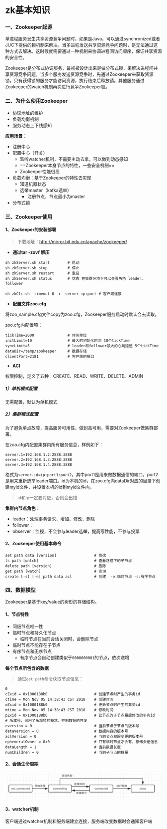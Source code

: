 # zk基本知识

### 一、Zookeeper起源
单进程服务发生共享资源竞争问题时，如果是Java，可以通过synchronized或者JUC下提供的锁机制来解决。当多进程发送共享资源竞争问题时，是无法通过这种方式去解决。这时候就需要通过一种机制来协调进程间访问顺序，保证共享资源的安全性。

Zookeeper是分布式协调服务，最初被设计出来是做分布式锁，来解决进程间共享资源竞争问题。当多个服务发送资源竞争时，先通过Zookeeper来获取资源锁，只有获得锁的服务才能访问资源，执行结束后释放锁。其他服务通过Zookeeper的watch机制再次进行竞争Zookeeper锁。

### 二、为什么使用Zookeeper
* 协议地址的维护
* 负载均衡机制
* 服务动态上下线感知

**应用场景：**
* 注册中心
* 配置中心（开关）
    * 监听watcher机制，不需要主动去拿，可以做到动态感知
    * ==Zookeeper本身节点的特性，一些安全机制==
    * Zookeeper性能很高
* 负载均衡：基于Zookeeper的特性去实现
    * 知道机器状态
    * 选举master（kafka选举）
        * 注册节点，节点最小为master
* 分布式锁

### 三、Zookeeper使用

#### 1、Zookeeper的安装部署

> 下载地址：http://mirror.bit.edu.cn/apache/zookeeper/

* **通过tar -zxvf 解压**

```shell
sh zkServer.sh start        # 启动
sh zkServer.sh stop         # 停止
sh zkServer.sh restart      # 重启
sh zkServer.sh status       # 状态 在集群环境下可以查看角色 leader、follower

sh zkCli.sh -timeout 0 -r -server ip:port # 客户端连接
```

* **配置文件zoo.cfg**

将zoo_sample.cfg文件copy为zoo.cfg，Zookeeper服务启动时默认会去读取。

zoo.cfg内配置项：
```properties
tickTime=2000               # 时间单位
initLimit=10                # 最大的初始化时间 10个tickTime
syncLimit=5                 # leader和follower最大的心跳延迟 5个tickTime
dataDir=/temp/zookeeper     # 数据存储
clientPort=2181             # 客户端的接口
```

* **ACl**

权限控制，定义了五种：CREATE、READ、WRITE、DELETE、ADMIN


##### 1）单机模式配置
无需配置，默认为单机模式

##### 2）集群模式配置
为了避免单点故障，提高服务可用性，做到高可用，需要对Zookeeper做集群部署。

在zoo.cfg内配置集群内所有服务信息，样例如下：
```
server.1=192.168.1.2:2888:3888
server.2=192.168.1.3:2888:3888
server.3=192.168.1.4:2888:3888
```

格式为`server.id=ip:port1:port2`，其中port1是用来做数据通信的端口，port2是用来重新选举leader端口。id为本机的id，在zoo.cfg内dataDir对应的目录下创建myid文件，并设置本机的id到myid文件内。

> id和ip一定要对应，否则会出错

**集群内节点角色：**
* leader：处理事务请求，增加、修改、删除
* follower：
* observer：监视，不会参与leader选举，提高写性能，不参与投票



#### 2、Zookeeper使用基本命令

```shell
set path data [version]                 # 修改
ls path [watch]                         # 查看路径下的子节点
delete path [version]                   # 删除
get path [watch]                        # 查询
create [-s] [-e] path data acl          # 创建  -e:临时节点 -s:有序节点
```

### 四、数据模型
Zookeeper是基于key/value的树形的存储结构。

#### 1、节点特性
* 同级节点唯一性
* 临时节点和持久化节点
    * 临时节点在当前会话关闭时，会删除节点
* 临时节点不能存在子节点
* 有序节点和无序节点
    * 有序节点会自动创建类似于`0000000001`的节点，依次递增


**每个节点所包含的数据** 

> 通过`get path`命令获取节点信息：

```
0
cZxid = 0x1000188b0                     # 创建节点时产生的事务id
ctime = Mon Nov 05 14:38:43 CST 2018    # 创建时间
mZxid = 0x1000188b0                     # 更新节点时产生的事务id
mtime = Mon Nov 05 14:38:43 CST 2018    # 修改时间
pZxid = 0x1000188b0                     # 此节点的子节点最后修改的事务id
# 版本号，采用了乐观锁的概念，控制数据的并发
cversion = 0                            # 当前节点子节点的版本号
dataVersion = 0                         # 数据内容的版本号
aclVersion = 0                          # 当前节点权限变更的版本号
ephemeralOwner = 0x0                    # 只有临时节点才会有，存储会话信息
dataLength = 1                          # 当前数据长度
numChildren = 0                         # 当前子节点的数量
```

#### 2、会话生命周期
![-w750](media/15413938978130/15414055902772.jpg)

#### 3、watcher机制
客户端通过watcher机制和服务端建立连接，服务端改变数据时会通知客户端

